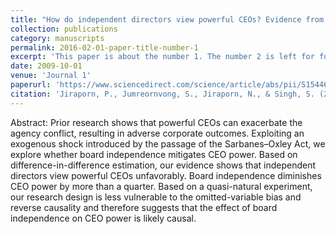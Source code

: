 ```yaml
---
title: "How do independent directors view powerful CEOs? Evidence from a quasi-natural experiment"
collection: publications
category: manuscripts
permalink: 2016-02-01-paper-title-number-1
excerpt: 'This paper is about the number 1. The number 2 is left for future work.'
date: 2009-10-01
venue: 'Journal 1'
paperurl: 'https://www.sciencedirect.com/science/article/abs/pii/S1544612315001403'
citation: 'Jiraporn, P., Jumreornvong, S., Jiraporn, N., & Singh, S. (2016). How do independent directors view powerful CEOs? Evidence from a quasi-natural experiment. Finance Research Letters, 16, 268-274.'
---
```


Abstract: Prior research shows that powerful CEOs can exacerbate the agency conflict, resulting in adverse corporate outcomes. Exploiting an exogenous shock introduced by the passage of the Sarbanes–Oxley Act, we explore whether board independence mitigates CEO power. Based on difference-in-difference estimation, our evidence shows that independent directors view powerful CEOs unfavorably. Board independence diminishes CEO power by more than a quarter. Based on a quasi-natural experiment, our research design is less vulnerable to the omitted-variable bias and reverse causality and therefore suggests that the effect of board independence on CEO power is likely causal.

